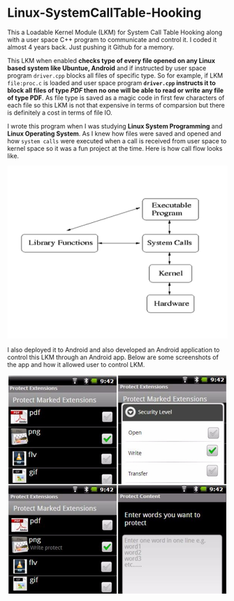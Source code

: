 # Linux-SystemCallTable-Hooking
This a Loadable Kernel Module (LKM) for System Call Table Hooking along with a user space C++ program to communicate and control it. I coded it almost 4 years back. Just pushing it Github for a memory. 

This LKM when enabled **checks type of every file opened on any Linux based system like Ubuntue, Android** and if instructed by user space program `driver.cpp` blocks all files of specific type. So for example, if LKM `file:proc.c` is loaded and user space program **`driver.cpp` instructs it to block all files of type _PDF_ then no one will be able to read or write any file of type PDF**. As file type is saved as a magic code in first few characters of each file so this LKM is not that expensive in terms of comparsion but there is definitely a cost in terms of file IO.

I wrote this program when I was studying **Linux System Programming** and **Linux Operating System**. As I knew how files were saved and opened and how `system calls` were executed when a call is received from user space to kernel space so it was a fun project at the time. Here is how call flow looks like.

![system-call-flow](screenshots/system-call-flow.png)

I also deployed it to Android and also developed an Android application to control this LKM through an Android app. Below are some screenshots of the app and how it allowed user to control LKM.

![android-screenshots](screenshots/joined-image.jpg)